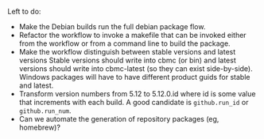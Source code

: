 Left to do:
* Make the Debian builds run the full debian package flow.
* Refactor the workflow to invoke a makefile that can be invoked either from
  the workflow or from a command line to build the package.
* Make the workflow distinguish between stable versions and latest versions
  Stable versions should write into cbmc (or bin) and latest versions
  should write into cbmc-latest (so they can exist side-by-side).  Windows
  packages will have to have different product guids for stable and latest.
* Transform version numbers from 5.12 to 5.12.0.id where id is some value
  that increments with each build.  A good candidate is `github.run_id` or
  `github.run_num`.
* Can we automate the generation of repository packages (eg, homebrew)?
